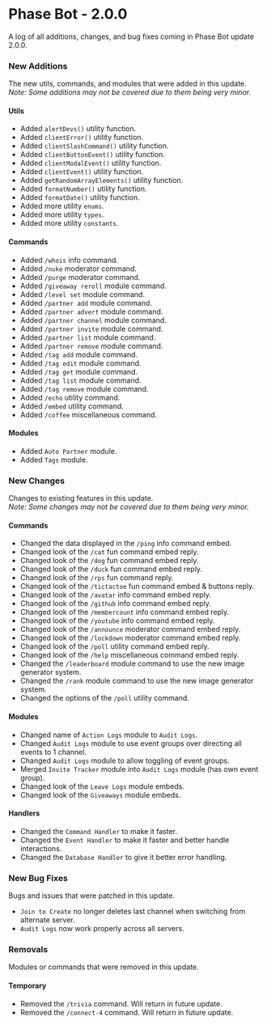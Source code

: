 # Phase Bot - 2.0.0

A log of all additions, changes, and bug fixes coming in Phase Bot update 2.0.0.
 
### New Additions

The new utils, commands, and modules that were added in this update.\
*Note: Some additions may not be covered due to them being very minor.*

#### Utils
- Added `alertDevs()` utility function.
- Added `clientError()` utility function.
- Added `clientSlashCommand()` utility function.
- Added `clientButtonEvent()` utility function.
- Added `clientModalEvent()` utility function.
- Added `clientEvent()` utility function.
- Added `getRandomArrayElements()` utility function.
- Added `formatNumber()` utility function.
- Added `formatDate()` utility function.
- Added more utility `enums`.
- Added more utility `types`.
- Added more utility `constants`.

#### Commands
- Added `/whois` info command.
- Added `/nuke` moderator command.
- Added `/purge` moderator command.
- Added `/giveaway reroll` module command.
- Added `/level set` module command.
- Added `/partner add` module command.
- Added `/partner advert` module command.
- Added `/partner channel` module command.
- Added `/partner invite` module command.
- Added `/partner list` module command.
- Added `/partner remove` module command.
- Added `/tag add` module command.
- Added `/tag edit` module command.
- Added `/tag get` module command.
- Added `/tag list` module command.
- Added `/tag remove` module command.
- Added `/echo` utility command.
- Added `/embed` utility command.
- Added `/coffee` miscellaneous command.

#### Modules
- Added `Auto Partner` module.
- Added `Tags` module.
 
### New Changes

Changes to existing features in this update.\
*Note: Some changes may not be covered due to them being very minor.*

#### Commands
- Changed the data displayed in the `/ping` info command embed.
- Changed look of the `/cat` fun command embed reply.
- Changed look of the `/dog` fun command embed reply.
- Changed look of the `/duck` fun command embed reply.
- Changed look of the `/rps` fun command reply.
- Changed look of the `/tictactoe` fun command embed & buttons reply.
- Changed look of the `/avatar` info command embed reply.
- Changed look of the `/github` info command embed reply.
- Changed look of the `/membercount` info command embed reply.
- Changed look of the `/youtube` info command embed reply.
- Changed look of the `/announce` moderator command embed reply.
- Changed look of the `/lockdown` moderator command embed reply.
- Changed look of the `/poll` utility command embed reply.
- Changed look of the `/help` miscellaneous command embed reply.
- Changed the `/leaderboard` module command to use the new image generator system.
- Changed the `/rank` module command to use the new image generator system.
- Changed the options of the `/poll` utility command.

#### Modules
- Changed name of `Action Logs` module to `Audit Logs`.
- Changed `Audit Logs` module to use event groups over directing all events to 1 channel.
- Changed `Audit Logs` module to allow toggling of event groups.
- Merged `Invite Tracker` module into `Audit Logs` module (has own event group).
- Changed look of the `Leave Logs` module embeds.
- Changed look of the `Giveaways` module embeds.

#### Handlers
- Changed the `Command Handler` to make it faster.
- Changed the `Event Handler` to make it faster and better handle interactions.
- Changed the `Database Handler` to give it better error handling.
 
### New Bug Fixes

Bugs and issues that were patched in this update.

- `Join to Create` no longer deletes last channel when switching from alternate server.
- `Audit Logs` now work properly across all servers.

### Removals

Modules or commands that were removed in this update.

#### Temporary

- Removed the `/trivia` command. Will return in future update.
- Removed the `/connect-4` command. Will return in future update.